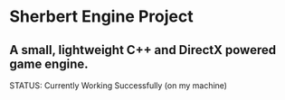 # Sherbert Engine Project
A small, lightweight C++ and DirectX powered game engine.
----------------------------------
STATUS: Currently Working Successfully (on my machine)

